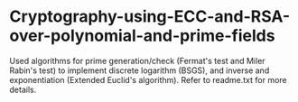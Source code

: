 # Cryptography-using-ECC-and-RSA-over-polynomial-and-prime-fields
Used algorithms for prime generation/check (Fermat's test and Miler Rabin's test) to implement discrete logarithm (BSGS), and inverse and exponentiation (Extended Euclid's algorithm). Refer to readme.txt for more details.
